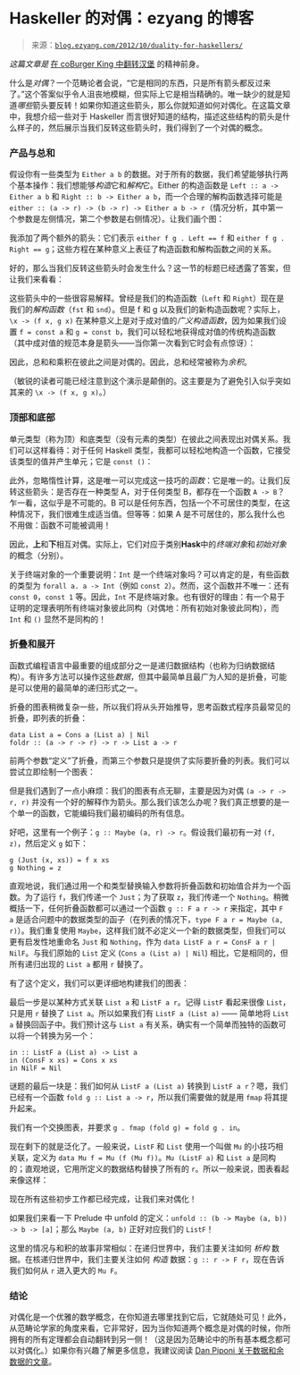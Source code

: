 <!--yml

类别：未分类

日期：2024-07-01 18:17:26

-->

# Haskeller 的对偶：ezyang 的博客

> 来源：[`blog.ezyang.com/2012/10/duality-for-haskellers/`](http://blog.ezyang.com/2012/10/duality-for-haskellers/)

*这篇文章是* [在 coBurger King 中翻转汉堡](http://blog.ezyang.com/2010/07/flipping-arrows-in-coburger-king/) 的精神前身。

什么是*对偶*？一个范畴论者会说，“它是相同的东西，只是所有箭头都反过来了。”这个答案似乎令人沮丧地模糊，但实际上它是相当精确的。唯一缺少的就是知道*哪些*箭头要反转！如果你知道这些箭头，那么你就知道如何对偶化。在这篇文章中，我想介绍一些对于 Haskeller 而言很好知道的结构，描述这些结构的箭头是什么样子的，然后展示当我们反转这些箭头时，我们得到了一个对偶的概念。

### 产品与总和

假设你有一些类型为 `Either a b` 的数据。对于所有的数据，我们希望能够执行两个基本操作：我们想能够*构造*它和*解构*它。Either 的构造函数是 `Left :: a -> Either a b` 和 `Right :: b -> Either a b`，而一个合理的解构函数选择可能是 `either :: (a -> r) -> (b -> r) -> Either a b -> r`（情况分析，其中第一个参数是左侧情况，第二个参数是右侧情况）。让我们画个图：

我添加了两个额外的箭头：它们表示 `either f g . Left == f` 和 `either f g . Right == g`；这些方程在某种意义上表征了构造函数和解构函数之间的关系。

好的，那么当我们反转这些箭头时会发生什么？这一节的标题已经透露了答案，但让我们来看看：

这些箭头中的一些很容易解释。曾经是我们的构造函数（`Left` 和 `Right`）现在是我们的*解构函数*（`fst` 和 `snd`）。但是 f 和 g 以及我们的新构造函数呢？实际上，`\x -> (f x, g x)` 在某种意义上是对于成对值的*广义构造函数*，因为如果我们设置 `f = const a` 和 `g = const b`，我们可以轻松地获得成对值的传统构造函数（其中成对值的规范本身是箭头——当你第一次看到它时会有点惊讶）：

因此，总和和乘积在彼此之间是对偶的。因此，总和经常被称为*余积*。

（敏锐的读者可能已经注意到这个演示是颠倒的。这主要是为了避免引入似乎突如其来的 `\x -> (f x, g x)`。）

### 顶部和底部

单元类型（称为顶）和底类型（没有元素的类型）在彼此之间表现出对偶关系。我们可以这样看待：对于任何 Haskell 类型，我都可以轻松地构造一个函数，它接受该类型的值并产生单元；它是 `const ()`：

此外，忽略惰性计算，这是唯一可以完成这一技巧的*函数*：它是唯一的。让我们反转这些箭头：是否存在一种类型 A，对于任何类型 B，都存在一个函数 `A -> B`？乍一看，这似乎是不可能的。B 可以是任何东西，包括一个不可居住的类型，在这种情况下，我们很难生成适当值。但等等：如果 A 是不可居住的，那么我什么也不用做：函数不可能被调用！

因此，**上**和**下**相互对偶。实际上，它们对应于类别**Hask**中的*终端对象*和*初始对象*的概念（分别）。

关于终端对象的一个重要说明：`Int` 是一个终端对象吗？可以肯定的是，有些函数的类型为 `forall a. a -> Int`（例如 `const 2`）。然而，这个函数并不唯一：还有 `const 0`，`const 1` 等。因此，`Int` 不是终端对象。也有很好的理由：有一个易于证明的定理表明所有终端对象彼此同构（对偶地：所有初始对象彼此同构），而 `Int` 和 `()` 显然不是同构的！

### 折叠和展开

函数式编程语言中最重要的组成部分之一是递归数据结构（也称为归纳数据结构）。有许多方法可以操作这些*数据*，但其中最简单且最广为人知的是折叠，可能是可以使用的最简单的递归形式之一。

折叠的图表稍微复杂一些，所以我们将从头开始推导，思考函数式程序员最常见的折叠，即列表的折叠：

```
data List a = Cons a (List a) | Nil
foldr :: (a -> r -> r) -> r -> List a -> r

```

前两个参数“定义”了折叠，而第三个参数只是提供了实际要折叠的列表。我们可以尝试立即绘制一个图表：

但是我们遇到了一点小麻烦：我们的图表有点无聊，主要是因为对偶 `(a -> r -> r, r)` 并没有一个好的解释作为箭头。那么我们该怎么办呢？我们真正想要的是一个单一的函数，它能编码我们最初编码的所有信息。

好吧，这里有一个例子：`g :: Maybe (a, r) -> r`。假设我们最初有一对 `(f, z)`，然后定义 `g` 如下：

```
g (Just (x, xs)) = f x xs
g Nothing = z

```

直观地说，我们通过用一个和类型替换输入参数将折叠函数和初始值合并为一个函数。为了运行 `f`，我们传递一个 `Just`；为了获取 `z`，我们传递一个 `Nothing`。稍微概括一下，任何折叠函数都可以通过一个函数 `g :: F a r -> r` 来指定，其中 `F a` 是适合问题中的数据类型的函子（在列表的情况下，`type F a r = Maybe (a, r)`）。我们重复使用 `Maybe`，这样我们就不必定义一个新的数据类型，但我们可以更有启发性地重命名 `Just` 和 `Nothing`，作为 `data ListF a r = ConsF a r | NilF`。与我们原始的 `List` 定义 (`Cons a (List a) | Nil`) 相比，它是相同的，但所有递归出现的 `List a` 都用 `r` 替换了。

有了这个定义，我们可以更详细地构建我们的图表：

最后一步是以某种方式关联 `List a` 和 `ListF a r`。记得 `ListF` 看起来很像 `List`，只是用 `r` 替换了 `List a`。所以如果我们有 `ListF a (List a)` —— 简单地将 `List a` 替换回函子中。我们预计这与 `List a` 有关系，确实有一个简单而独特的函数可以将一个转换为另一个：

```
in :: ListF a (List a) -> List a
in (ConsF x xs) = Cons x xs
in NilF = Nil

```

谜题的最后一块是：我们如何从 `ListF a (List a)` 转换到 `ListF a r`？嗯，我们已经有一个函数 `fold g :: List a -> r`，所以我们需要做的就是用 `fmap` 将其提升起来。

我们有一个交换图表，并要求 `g . fmap (fold g) = fold g . in`。

现在剩下的就是泛化了。一般来说，`ListF` 和 `List` 使用一个叫做 `Mu` 的小技巧相关联，定义为 `data Mu f = Mu (f (Mu f))`。`Mu (ListF a)` 和 `List a` 是同构的；直观地说，它用所定义的数据结构替换了所有的 `r`。所以一般来说，图表看起来像这样：

现在所有这些初步工作都已经完成，让我们来对偶化！

如果我们来看一下 Prelude 中 unfold 的定义：`unfold :: (b -> Maybe (a, b)) -> b -> [a]`；那么 `Maybe (a, b)` 正好对应我们的 `ListF`！

这里的情况与和积的故事非常相似：在递归世界中，我们主要关注如何 *析构* 数据。在核递归世界中，我们主要关注如何 *构造* 数据：`g :: r -> F r`，现在告诉我们如何从 `r` 进入更大的 `Mu F`。

### 结论

对偶化是一个优雅的数学概念，在你知道去哪里找到它后，它就随处可见！此外，从范畴论学家的角度来看，它非常好，因为当你知道两个概念是对偶的时候，你所拥有的所有定理都会自动翻转到另一侧！（这是因为范畴论中的所有基本概念都可以对偶化。）如果你有兴趣了解更多信息，我建议阅读 [Dan Piponi 关于数据和余数据的文章](http://blog.sigfpe.com/2007/07/data-and-codata.html)。
